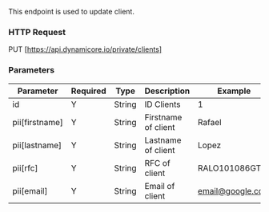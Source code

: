 This endpoint is used to update client.
### HTTP Request

PUT [https://api.dynamicore.io/private/clients]

### Parameters

| Parameter | Required | Type | Description | Example |
| --------- | --------- | --------- | --------- |--------- |
| id | Y | String | ID Clients | 1 |
| pii[firstname] | Y | String | Firstname of client | Rafael |
| pii[lastname] | Y | String | Lastname of client | Lopez |
| pii[rfc] | Y | String | RFC of client | RALO101086GT4 |
| pii[email] | Y | String | Email of client | email@google.com |